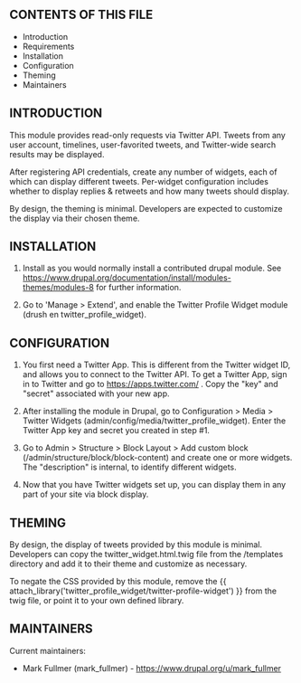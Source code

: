CONTENTS OF THIS FILE
---------------------
 * Introduction
 * Requirements
 * Installation
 * Configuration
 * Theming
 * Maintainers


INTRODUCTION
------------
This module provides read-only requests via Twitter API. Tweets from any user account, timelines, user-favorited tweets, and Twitter-wide search results may be displayed.

After registering API credentials, create any number of widgets, each of which can display different tweets. Per-widget configuration includes whether to display replies & retweets and how many tweets should display.

By design, the theming is minimal. Developers are expected to customize the display via their chosen theme.


INSTALLATION
------------
1. Install as you would normally install a contributed drupal module. See https://www.drupal.org/documentation/install/modules-themes/modules-8 for further information.

2. Go to 'Manage > Extend', and enable the Twitter Profile Widget module (drush en twitter_profile_widget).

CONFIGURATION
-------------
1. You first need a Twitter App. This is different from the Twitter widget ID, and allows you to connect to the Twitter API. To get a Twitter App, sign in to Twitter and go to https://apps.twitter.com/ . Copy the "key" and "secret" associated with your new app.

2. After installing the module in Drupal, go to Configuration > Media > Twitter Widgets (admin/config/media/twitter_profile_widget). Enter the Twitter App key and secret you created in step #1.

3. Go to Admin > Structure > Block Layout > Add custom block (/admin/structure/block/block-content) and create one or more widgets. The "description" is internal, to identify different widgets.

4. Now that you have Twitter widgets set up, you can display them in any part of your site via block display.


THEMING
-------
By design, the display of tweets provided by this module is minimal. Developers can copy the twitter_widget.html.twig file from the /templates directory and add it to their theme and customize as necessary.

To negate the CSS provided by this module, remove the {{ attach_library('twitter_profile_widget/twitter-profile-widget') }} from the twig file, or point it to your own defined library.


MAINTAINERS
-----------
Current maintainers:
 * Mark Fullmer (mark_fullmer) - https://www.drupal.org/u/mark_fullmer
